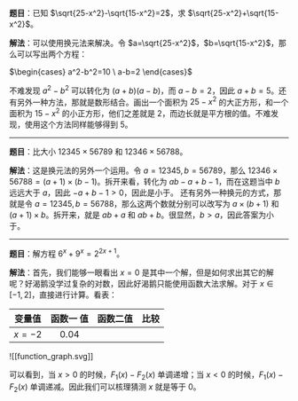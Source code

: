 **题目**：已知 $\sqrt{25-x^2}-\sqrt{15-x^2}=2$，求 $\sqrt{25-x^2}+\sqrt{15-x^2}$。

**解法**：可以使用换元法来解决。令 $a=\sqrt{25-x^2}$，$b=\sqrt{15-x^2}$，那么可以写出两个方程：

$\begin{cases} a^2-b^2=10 \ a-b=2 \end{cases}$

不难发现 $a^2-b^2$ 可以转化为 $(a+b)(a-b)$，而 $a-b=2$，因此 $a+b=5$。还有另外一种方法，那就是数形结合。画出一个面积为 $25-x^2$ 的大正方形，和一个面积为 $15-x^2$ 的小正方形，他们之差就是 $2$，而边长就是平方根的值。不难发现，使用这个方法同样能够得到 $5$。

---

**题目**：比大小 $12345\times 56789$ 和 $12346\times 56788$。

**解法**：这是换元法的另外一个运用。令 $a=12345,b=56789$，那么 1$2346\times 56788=(a+1)\times(b-1)$。拆开来看，转化为 $ab-a+b-1$，而在这题当中 $b$ 远远大于 $a$，因此 $-a+b-1>0$，因此是小于。 还有另外一种换元的方式，那就是令 $a=12345,b=56788$，那么这两个数就分别可以改写为 $a\times(b+1)$ 和 $(a+1)\times b$。拆开来，就是 $ab+a$ 和 $ab+b$。很显然，$b>a$，因此答案为小于。

---

**题目**：解方程 $6^x+9^x=2^{2x+1}$。

**解法**：首先，我们能够一眼看出 $x=0$ 是其中一个解，但是如何求出其它的解呢？好渴鹅没学过复杂的对数，因此好渴鹅只能使用函数大法求解。对于 $x\in[-1,2]$，直接进行计算。看表：

|  变量值   | 函数一 值  | 函数二值 | 比较  |
| :----: | :----: | :--: | :-: |
| $x=-2$ | $0.04$ |      |     |

![[function_graph.svg]]

可以看到，当 $x>0$ 的时候，$F_1(x)-F_2(x)$ 单调递增；当 $x<0$ 的时候，$F_1(x)-F_2(x)$ 单调递减。因此我们可以核理猜测 $x$ 就是等于 $0$。